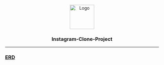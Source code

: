 <br />
<div align="center">
  <a href="https://github.com/Instagram-Clone-Coding">
    <img src="https://avatars.githubusercontent.com/u/90607105?s=200&v=4" alt="Logo" width="80" height="80">
  </a>
  <h3 align="center">Instagram-Clone-Project</h3>
</div>

-------------------------

### [ERD](https://dbdiagram.io/d/64f9628602bd1c4a5e1f6fe4)
